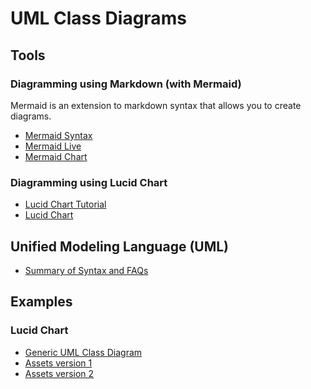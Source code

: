 # UML Class Diagrams

## Tools

### Diagramming using Markdown (with Mermaid)

Mermaid is an extension to markdown syntax that allows you to create diagrams.

- [Mermaid Syntax](https://mermaid.js.org/syntax/classDiagram.html)
- [Mermaid Live](https://mermaid.live/edit#pako:eNqlVFFvmzAQ_iuWn1INokBDIFYUqdvUTdMmVaq0hykvF3whVsHujL2UZelvHxhQSJaHdvUL-O67774727enqeJIGV3JNIey_Cgg01CsJKmXs5A7pc1G5UKRfWtulk_ujRYyIxIKvGBWO4l6aL_RGqqvojTPN2WJ5plA8ymPkHfHRKOGlHVUXsvVb6-GEcD5yPEw4lhPnBma75BbHF0xwpVd553Ow0oOy7sVT8hd9LC-xQLWpdGQmuXyBVW3_KQA_dBlHSpx7GdF_WpAvbD_0f0Fd5jr6vRQOh0PoMEMOTvwmQYHe4uGTyrnFwXsUGTbEwUNdNSa35Lxs7IlnqYU0pAKQb-3IjfnjvKnBY23iP941si1UsXJDXTso4aMNRhvEN4Z-ii3fV0Bx3fk-8vhtWMkVdKAkJ2WgWvxx_f7w7vsbPp62eOKaZJTjxaoCxC8fueudStqtljfYMrqX44bsHXn6hFwqKFgjbqvZEqZ0RY9qpXNtv3GPnIw2A0JyjaQl7X1ESRle_pEWTwdz-dBPA-DKAmnYTT3aEWZH47DOA4nwSSZBrMkmkbxwaO_6z5SNhkn4eR6FoazeRIn10kceRS5MEp_aweTm08uxw8X0ArJdFNNl1-j5Kg_KCsNZVEwO_wFbDB3tw)
- [Mermaid Chart](https://www.mermaidchart.com/)

### Diagramming using Lucid Chart

- [Lucid Chart Tutorial](https://www.youtube.com/watch?v=6XrL5jXmTwM)
- [Lucid Chart](https://www.lucidchart.com/pages)

## Unified Modeling Language (UML)

- [Summary of Syntax and FAQs](https://chatgpt.com/share/682be9a5-3a5c-8000-99d1-c50a07eaf0ec)


## Examples

### Lucid Chart
- [Generic UML Class Diagram](https://lucid.app/lucidchart/520c2e2d-3533-4b54-ae43-0dee1ec82b19/view)
- [Assets version 1](https://lucid.app/lucidchart/f126d093-b7f1-4ca6-ab2b-70df983742bd/view)
- [Assets version 2](https://lucid.app/lucidchart/e7dc7493-14ec-4172-bc5b-750d2b439cdf/view)
